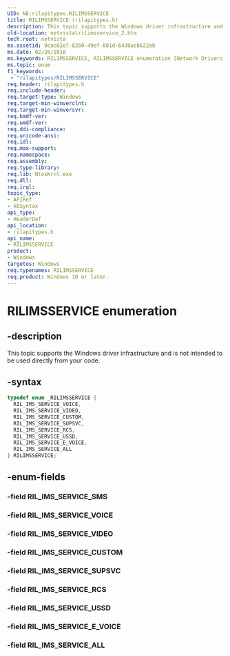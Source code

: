 ```yaml
---
UID: NE:rilapitypes.RILIMSSERVICE
title: RILIMSSERVICE (rilapitypes.h)
description: This topic supports the Windows driver infrastructure and is not intended to be used directly from your code.
old-location: netvista\rilimsservice_2.htm
tech.root: netvista
ms.assetid: 9cac61e7-8260-49ef-881d-6430acb622a8
ms.date: 02/26/2018
ms.keywords: RILIMSSERVICE, RILIMSSERVICE enumeration [Network Drivers Starting with Windows Vista], RIL_IMS_SERVICE_ALL, RIL_IMS_SERVICE_CUSTOM, RIL_IMS_SERVICE_E_VOICE, RIL_IMS_SERVICE_RCS, RIL_IMS_SERVICE_SUPSVC, RIL_IMS_SERVICE_USSD, RIL_IMS_SERVICE_VIDEO, RIL_IMS_SERVICE_VOICE, netvista.rilimsservice_2, rilapitypes/RILIMSSERVICE, rilapitypes/RIL_IMS_SERVICE_ALL, rilapitypes/RIL_IMS_SERVICE_CUSTOM, rilapitypes/RIL_IMS_SERVICE_E_VOICE, rilapitypes/RIL_IMS_SERVICE_RCS, rilapitypes/RIL_IMS_SERVICE_SUPSVC, rilapitypes/RIL_IMS_SERVICE_USSD, rilapitypes/RIL_IMS_SERVICE_VIDEO, rilapitypes/RIL_IMS_SERVICE_VOICE
ms.topic: enum
f1_keywords:
 - "rilapitypes/RILIMSSERVICE"
req.header: rilapitypes.h
req.include-header:
req.target-type: Windows
req.target-min-winverclnt:
req.target-min-winversvr:
req.kmdf-ver:
req.umdf-ver:
req.ddi-compliance:
req.unicode-ansi:
req.idl:
req.max-support:
req.namespace:
req.assembly:
req.type-library:
req.lib: NtosKrnl.exe
req.dll:
req.irql:
topic_type:
- APIRef
- kbSyntax
api_type:
- HeaderDef
api_location:
- rilapitypes.h
api_name:
- RILIMSSERVICE
product:
- Windows
targetos: Windows
req.typenames: RILIMSSERVICE
req.product: Windows 10 or later.
---
```


# RILIMSSERVICE enumeration


## -description


This topic supports the Windows driver infrastructure and is not intended to be used directly from your code.


## -syntax


```cpp
typedef enum _RILIMSSERVICE {
  RIL_IMS_SERVICE_VOICE,
  RIL_IMS_SERVICE_VIDEO,
  RIL_IMS_SERVICE_CUSTOM,
  RIL_IMS_SERVICE_SUPSVC,
  RIL_IMS_SERVICE_RCS,
  RIL_IMS_SERVICE_USSD,
  RIL_IMS_SERVICE_E_VOICE,
  RIL_IMS_SERVICE_ALL
} RILIMSSERVICE;
```


## -enum-fields




### -field RIL_IMS_SERVICE_SMS


### -field RIL_IMS_SERVICE_VOICE


### -field RIL_IMS_SERVICE_VIDEO


### -field RIL_IMS_SERVICE_CUSTOM


### -field RIL_IMS_SERVICE_SUPSVC


### -field RIL_IMS_SERVICE_RCS


### -field RIL_IMS_SERVICE_USSD


### -field RIL_IMS_SERVICE_E_VOICE


### -field RIL_IMS_SERVICE_ALL


